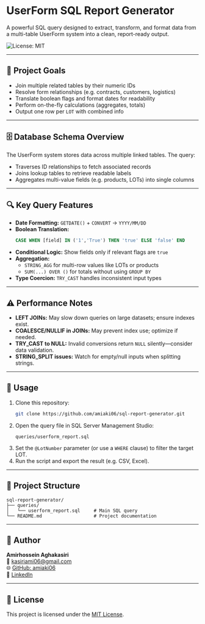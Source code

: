 # UserForm SQL Report Generator

A powerful SQL query designed to extract, transform, and format data from a multi-table UserForm system into a clean, report-ready output.

![License: MIT](https://img.shields.io/badge/License-MIT-green.svg)

---

## 📌 Project Goals

- Join multiple related tables by their numeric IDs
- Resolve form relationships (e.g. contracts, customers, logistics)
- Translate boolean flags and format dates for readability
- Perform on-the-fly calculations (aggregates, totals)
- Output one row per `LOT` with combined info

---

## 🗄️ Database Schema Overview

The UserForm system stores data across multiple linked tables. The query:

- Traverses ID relationships to fetch associated records
- Joins lookup tables to retrieve readable labels
- Aggregates multi-value fields (e.g. products, LOTs) into single columns

---

## 🔍 Key Query Features

- **Date Formatting:** `GETDATE()` + `CONVERT` → `YYYY/MM/DD`
- **Boolean Translation:**  
  ```sql
  CASE WHEN [field] IN ('1','True') THEN 'true' ELSE 'false' END
  ```
- **Conditional Logic:** Show fields only if relevant flags are `true`
- **Aggregation:**
  - `STRING_AGG` for multi-row values like LOTs or products
  - `SUM(...) OVER ()` for totals without using `GROUP BY`
- **Type Coercion:** `TRY_CAST` handles inconsistent input types

---

## ⚠️ Performance Notes

- **LEFT JOINs:** May slow down queries on large datasets; ensure indexes exist.
- **COALESCE/NULLIF in JOINs:** May prevent index use; optimize if needed.
- **TRY_CAST to NULL:** Invalid conversions return `NULL` silently—consider data validation.
- **STRING_SPLIT issues:** Watch for empty/null inputs when splitting strings.

---

## 🚀 Usage

1. Clone this repository:
   ```bash
   git clone https://github.com/amiaki06/sql-report-generator.git
   ```
2. Open the query file in SQL Server Management Studio:
   ```
   queries/userform_report.sql
   ```
3. Set the `@LotNumber` parameter (or use a `WHERE` clause) to filter the target LOT.
4. Run the script and export the result (e.g. CSV, Excel).

---

## 📁 Project Structure

```
sql-report-generator/
├── queries/
│   └── userform_report.sql     # Main SQL query
└── README.md                   # Project documentation
```

---

## 👤 Author

**Amirhossein Aghakasiri**  
📧 kasiriami06@gmail.com  
🌐 [GitHub: amiaki06](https://github.com/amiaki06)  
🔗 [LinkedIn](https://www.linkedin.com/in/amirhossein-aghakasiri)

---

## 📄 License

This project is licensed under the [MIT License](LICENSE.txt).
